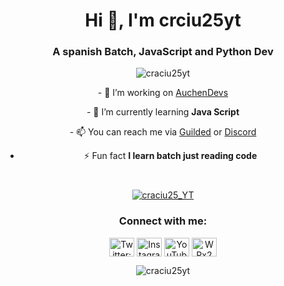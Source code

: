 <h1 align="center">Hi 👋, I'm crciu25yt</h1>
<h3 align="center">A spanish Batch, JavaScript and Python Dev</h3>

<p align="center"> <img src="https://komarev.com/ghpvc/?username=craciu25yt&label=Profile%20views&color=0e75b6&style=flat" alt="craciu25yt" /> </p>

<div align="center" style="margin-bottom:40px;">
<p>- 🔭 I’m working on <a href="https://github.com/AuchenDevs">AuchenDevs</a></p>

<p>- 🌱 I’m currently learning <b>Java Script</b></p>

<p>- 📫 You can reach me via <a href="https://www.guilded.gg/profile/4or8BjwA">Guilded</a> or <a href="https://discord.com/users/416970782577524736">Discord</a></p>

- ⚡ Fun fact <b>I learn batch just reading code</b>
</div>
<p align="center">
  <a href="https://discord.com/users/416970782577524736">
    <img align="center" src="https://lanyard.cnrad.dev/api/416970782577524736?&animated=true&idleMessage=Idleing&borderRadius=25px)" alt="craciu25_YT"/>
  </a>
</p>
<h3 align="center">Connect with me:</h3> 
<p align="center">
<a href="https://twitter.com/craciu25_yt" target="blank"><img align="center" src="https://raw.githubusercontent.com/rahuldkjain/github-profile-readme-generator/master/src/images/icons/Social/twitter.svg" alt="Twitter: craciu25_yt" height="30" width="40" /></a>
<a href="https://instagram.com/craciu25_yt" target="blank"><img align="center" src="https://raw.githubusercontent.com/rahuldkjain/github-profile-readme-generator/master/src/images/icons/Social/instagram.svg" alt="Instagram: craciu25_yt" height="30" width="40" /></a>
<a href="https://www.youtube.com/c/craciu25 yt" target="blank"><img align="center" src="https://raw.githubusercontent.com/rahuldkjain/github-profile-readme-generator/master/src/images/icons/Social/youtube.svg" alt="YouTube: craciu25 yt" height="30" width="40" /></a>
<a href="https://discord.gg/WPx2Wadn3J" target="blank"><img align="center" src="https://raw.githubusercontent.com/rahuldkjain/github-profile-readme-generator/master/src/images/icons/Social/discord.svg" alt="WPx2Wadn3J" height="30" width="40" /></a>
</p>


<p align="center">
	<img align="center" src="https://github-readme-stats.vercel.app/api?username=craciu25yt&show_icons=true&theme=dark&locale=en" alt="craciu25yt" />
</p>
